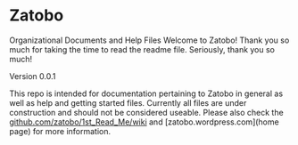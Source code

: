 # Zatobo
Organizational Documents and Help Files
Welcome to Zatobo!  Thank you so much for taking the time to read the readme file.  Seriously, thank you so much!

Version 0.0.1

This repo is intended for documentation pertaining to Zatobo in general as well as help and getting started files.
Currently all files are under construction and should not be considered useable.
Please also check the [github.com/zatobo/1st_Read_Me/wiki](wiki) and [zatobo.wordpress.com](home page) for more information.
